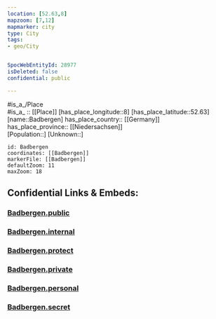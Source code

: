 ```yaml
---
location: [52.63,8] 
mapzoom: [7,12] 
mapmarker: city 
type: City
tags:
- geo/City


SpocWebEntityId: 28977
isDeleted: false
confidential: public

---
```

#is_a_/Place  
#is_a_ :: [[Place]] 
[has_place_longitude::8] 
[has_place_latitude::52.63] 
[name::Badbergen] 
has_place_country:: [[Germany]]  
has_place_province:: [[Niedersachsen]]  
[Population::] 
[Unknown::] 


```leaflet
id: Badbergen
coordinates: [[Badbergen]] 
markerFile: [[Badbergen]] 
defaultZoom: 11 
maxZoom: 18
```


## Confidential Links & Embeds: 

### [Badbergen.public](/_public/\Earth\Continent\Europe\Europe~Central\Germany\Germany~West\Niedersachsen\counties~Niedersachsen\Osnabrück\cities~Osnabrück\Artland\boroughs~ArtlandBadbergen.public.md) 

### [Badbergen.internal](/_internal/\Earth\Continent\Europe\Europe~Central\Germany\Germany~West\Niedersachsen\counties~Niedersachsen\Osnabrück\cities~Osnabrück\Artland\boroughs~ArtlandBadbergen.internal.md) 

### [Badbergen.protect](/_protect/\Earth\Continent\Europe\Europe~Central\Germany\Germany~West\Niedersachsen\counties~Niedersachsen\Osnabrück\cities~Osnabrück\Artland\boroughs~ArtlandBadbergen.protect.md) 

### [Badbergen.private](/_private/\Earth\Continent\Europe\Europe~Central\Germany\Germany~West\Niedersachsen\counties~Niedersachsen\Osnabrück\cities~Osnabrück\Artland\boroughs~ArtlandBadbergen.private.md) 

### [Badbergen.personal](/_personal/\Earth\Continent\Europe\Europe~Central\Germany\Germany~West\Niedersachsen\counties~Niedersachsen\Osnabrück\cities~Osnabrück\Artland\boroughs~ArtlandBadbergen.personal.md) 

### [Badbergen.secret](/_secret/\Earth\Continent\Europe\Europe~Central\Germany\Germany~West\Niedersachsen\counties~Niedersachsen\Osnabrück\cities~Osnabrück\Artland\boroughs~ArtlandBadbergen.secret.md)

